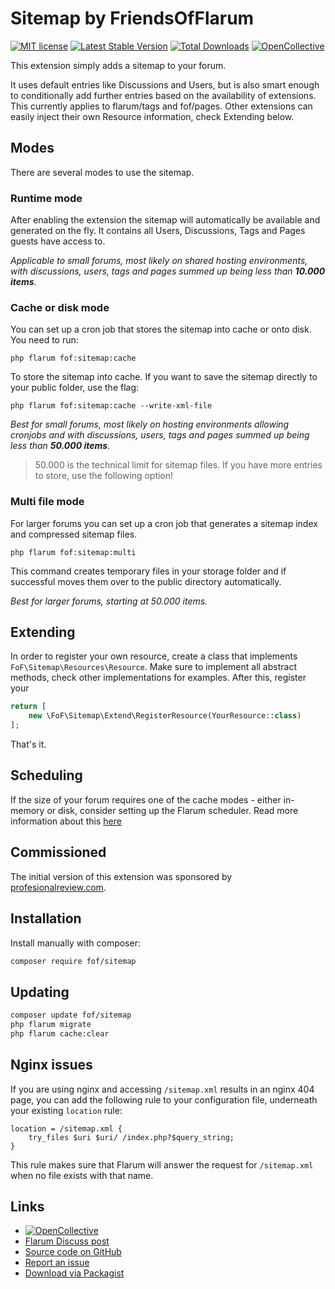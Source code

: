 # Sitemap by FriendsOfFlarum
[![MIT license](https://img.shields.io/badge/license-MIT-blue.svg)](https://github.com/FriendsOfFlarum/sitemap/blob/master/LICENSE.md) [![Latest Stable Version](https://img.shields.io/packagist/v/fof/sitemap.svg)](https://packagist.org/packages/fof/sitemap) [![Total Downloads](https://img.shields.io/packagist/dt/fof/sitemap.svg)](https://packagist.org/packages/fof/sitemap) [![OpenCollective](https://img.shields.io/badge/opencollective-fof-blue.svg)](https://opencollective.com/fof/donate)

This extension simply adds a sitemap to your forum.

It uses default entries like Discussions and Users, but is also smart enough to conditionally add further entries
based on the availability of extensions. This currently applies to flarum/tags and fof/pages. Other extensions
can easily inject their own Resource information, check Extending below.

## Modes

There are several modes to use the sitemap.

### Runtime mode

After enabling the extension the sitemap will automatically be available and generated on the fly. It contains
all Users, Discussions, Tags and Pages guests have access to.

_Applicable to small forums, most likely on shared hosting environments, with discussions, users, tags and pages summed
up being less than **10.000 items**._

### Cache or disk mode

You can set up a cron job that stores the sitemap into cache or onto disk. You need to run:

```
php flarum fof:sitemap:cache
```

To store the sitemap into cache. If you want to save the sitemap directly to your public folder, use the flag:

```
php flarum fof:sitemap:cache --write-xml-file
```

_Best for small forums, most likely on hosting environments allowing cronjobs and with discussions, users, tags and pages summed
up being less than **50.000 items**._

> 50.000 is the technical limit for sitemap files. If you have more entries to store, use the following option!

### Multi file mode

For larger forums you can set up a cron job that generates a sitemap index and compressed sitemap files.

```
php flarum fof:sitemap:multi
```

This command creates temporary files in your storage folder and if successful moves them over to the public
directory automatically.

_Best for larger forums, starting at 50.000 items._

## Extending

In order to register your own resource, create a class that implements `FoF\Sitemap\Resources\Resource`. Make sure
to implement all abstract methods, check other implementations for examples. After this, register your 

```php
return [
    new \FoF\Sitemap\Extend\RegisterResource(YourResource::class)
];
```
That's it.

## Scheduling

If the size of your forum requires one of the cache modes - either in-memory or disk, consider setting up the Flarum scheduler. Read more information about this [here](https://discuss.flarum.org/d/24118)

## Commissioned

The initial version of this extension was sponsored by [profesionalreview.com](https://www.profesionalreview.com/).

## Installation

Install manually with composer:

```bash
composer require fof/sitemap
```

## Updating

```bash
composer update fof/sitemap
php flarum migrate
php flarum cache:clear
```

## Nginx issues

If you are using nginx and accessing `/sitemap.xml` results in an nginx 404 page, you can add the following rule to your configuration file, underneath your existing `location` rule:

```
location = /sitemap.xml {
    try_files $uri $uri/ /index.php?$query_string;
}
```

This rule makes sure that Flarum will answer the request for `/sitemap.xml` when no file exists with that name.

## Links

- [![OpenCollective](https://img.shields.io/badge/donate-friendsofflarum-44AEE5?style=for-the-badge&logo=open-collective)](https://opencollective.com/fof/donate)
- [Flarum Discuss post](https://discuss.flarum.org/d/14941)
- [Source code on GitHub](https://github.com/FriendsOfFlarum/sitemap)
- [Report an issue](https://github.com/FriendsOFflarum/sitemap/issues)
- [Download via Packagist](https://packagist.org/packages/fof/sitemap)
